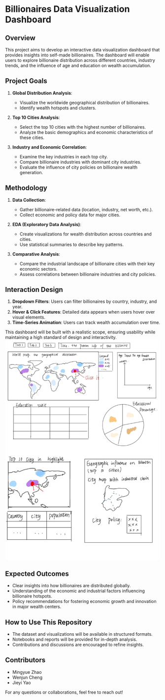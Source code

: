 # Billionaires Data Visualization Dashboard

## Overview
This project aims to develop an interactive data visualization dashboard that provides insights into self-made billionaires. The dashboard will enable users to explore billionaire distribution across different countries, industry trends, and the influence of age and education on wealth accumulation.

## Project Goals
1. **Global Distribution Analysis**:
   - Visualize the worldwide geographical distribution of billionaires.
   - Identify wealth hotspots and clusters.

2. **Top 10 Cities Analysis**:
   - Select the top 10 cities with the highest number of billionaires.
   - Analyze the basic demographics and economic characteristics of these cities.

3. **Industry and Economic Correlation**:
   - Examine the key industries in each top city.
   - Compare billionaire industries with dominant city industries.
   - Evaluate the influence of city policies on billionaire wealth generation.

## Methodology
1. **Data Collection**:
   - Gather billionaire-related data (location, industry, net worth, etc.).
   - Collect economic and policy data for major cities.

2. **EDA (Exploratory Data Analysis)**:
   - Create visualizations for wealth distribution across countries and cities.
   - Use statistical summaries to describe key patterns.

3. **Comparative Analysis**:
   - Compare the industrial landscape of billionaire cities with their key economic sectors.
   - Assess correlations between billionaire industries and city policies.
     
## Interaction Design
1. **Dropdown Filters**: Users can filter billionaires by country, industry, and year.
2. **Hover & Click Features**: Detailed data appears when users hover over visual elements.
3. **Time-Series Animation**: Users can track wealth accumulation over time.

This dashboard will be built with a realistic scope, ensuring usability while maintaining a high standard of design and interactivity.
![Billionaire Data Analysis Sketch](sketch.jpg)

## Expected Outcomes
- Clear insights into how billionaires are distributed globally.
- Understanding of the economic and industrial factors influencing billionaire hotspots.
- Policy recommendations for fostering economic growth and innovation in major wealth centers.

## How to Use This Repository
- The dataset and visualizations will be available in structured formats.
- Notebooks and reports will be provided for in-depth analysis.
- Contributions and discussions are encouraged to refine insights.

## Contributors
- Mingyue Zhao
- Wenjun Cheng
- Jieyi Yao

For any questions or collaborations, feel free to reach out!

